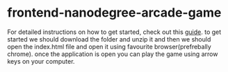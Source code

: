 frontend-nanodegree-arcade-game
===============================
For detailed instructions on how to get started, check out this [guide](https://docs.google.com/document/d/1v01aScPjSWCCWQLIpFqvg3-vXLH2e8_SZQKC8jNO0Dc/pub?embedded=true).
to get started we should download the folder and unzip it
and then we should open the index.html file and open it using favourite browser(prefrebally chrome).
once the application is open you can play the game using arrow keys on your computer.
